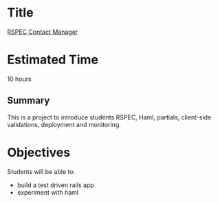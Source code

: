 # Title
[RSPEC Contact Manager](http://tutorials.jumpstartlab.com/projects/contact_manager.html)

# Estimated Time
10 hours

## Summary
This is a project to introduce students RSPEC, Haml, partials, client-side validations, deployment and monitoring.

# Objectives
Students will be able to:
- build a test driven rails app
- experiment with haml
